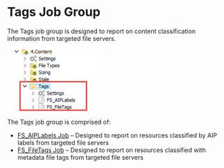 # Tags Job Group

The Tags job group is designed to report on content classification information from targeted file servers.

![Tags Job Group in the Jobs Tree](/static/img/product_docs/accessanalyzer/accessanalyzer/enterpriseauditor/solutions/filesystem/content/tags/tagsjobstree.png)

The Tags job group is comprised of:

- [FS\_AIPLabels Job](/docs/product_docs/accessanalyzer/accessanalyzer/enterpriseauditor/solutions/filesystem/content/tags/fs_aiplabels.md) – Designed to report on resources classified by AIP labels from targeted file servers
- [FS\_FileTags Job](/docs/product_docs/accessanalyzer/accessanalyzer/enterpriseauditor/solutions/filesystem/content/tags/fs_filetags.md) – Designed to report on resources classified with metadata file tags from targeted file servers
